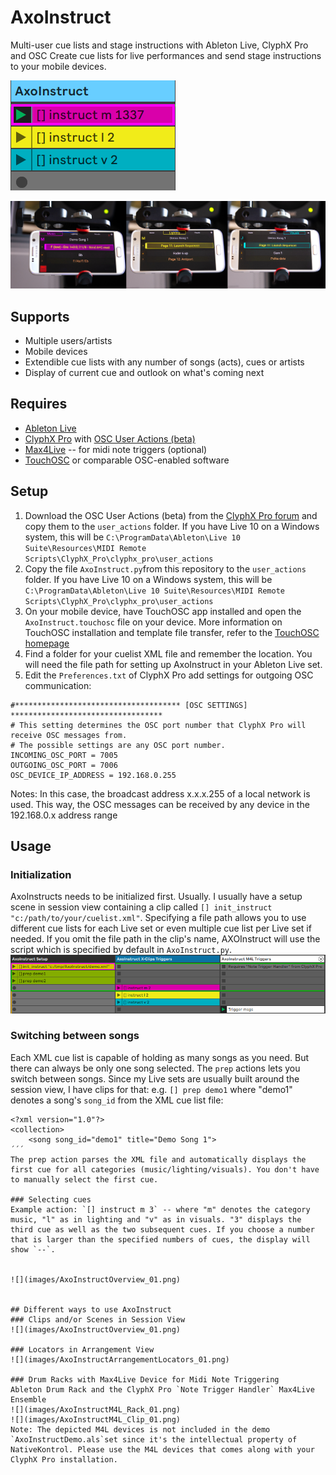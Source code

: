 # AxoInstruct
Multi-user cue lists and stage instructions with Ableton Live, ClyphX Pro and OSC
Create cue lists for live performances and send stage instructions to your mobile devices.

![](images/AxoInstruct_Social01.png)

![](images/AxoInstructOverview_02.jpg)

## Supports
* Multiple users/artists
* Mobile devices
* Extendible cue lists with any number of songs (acts), cues or artists
* Display of current cue and outlook on what's coming next

## Requires
* [Ableton Live](https://www.ableton.com/en/live/)
* [ClyphX Pro](https://isotonikstudios.com/product/clyphx-pro/) with [OSC User Actions (beta)](http://forum.nativekontrol.com/thread/3620/beta-osc-output-clyphx-pro)
* [Max4Live](https://www.ableton.com/en/live/max-for-live/) -- for midi note triggers (optional)
* [TouchOSC](https://hexler.net/products/touchosc) or comparable OSC-enabled software

## Setup
1. Download the OSC User Actions (beta) from the [ClyphX Pro forum](http://forum.nativekontrol.com/thread/3620/beta-osc-output-clyphx-pro) and copy them to the `user_actions` folder. If you have Live 10 on a Windows system, this will be `C:\ProgramData\Ableton\Live 10 Suite\Resources\MIDI Remote Scripts\ClyphX_Pro\clyphx_pro\user_actions`
2. Copy the file `AxoInstruct.py`from this repository to the `user_actions` folder. If you have Live 10 on a Windows system, this will be `C:\ProgramData\Ableton\Live 10 Suite\Resources\MIDI Remote Scripts\ClyphX_Pro\clyphx_pro\user_actions`
3. On your mobile device, have TouchOSC app installed and open the `AxoInstruct.touchosc` file on your device. More information on TouchOSC installation and template file transfer, refer to the [TouchOSC homepage](https://hexler.net/products/touchosc)
4. Find a folder for your cuelist XML file and remember the location. You will need the file path for setting up AxoInstruct in your Ableton Live set.
5. Edit the `Preferences.txt` of ClyphX Pro add settings for outgoing OSC communication:
```
#************************************* [OSC SETTINGS] **********************************
# This setting determines the OSC port number that ClyphX Pro will receive OSC messages from.
# The possible settings are any OSC port number.
INCOMING_OSC_PORT = 7005
OUTGOING_OSC_PORT = 7006
OSC_DEVICE_IP_ADDRESS = 192.168.0.255
```
Notes:
In this case, the broadcast address x.x.x.255 of a local network is used. This way, the OSC messages can be received by any device in the 192.168.0.x address range

## Usage
### Initialization
AxoInstructs needs to be initialized first. Usually. I usually have a setup scene in session view containing a clip called `[] init_instruct "c:/path/to/your/cuelist.xml"`. Specifying a file path allows you to use different cue lists for each Live set or even multiple cue list per Live set if needed.
If you omit the file path in the clip's name, AXOInstruct will use the script which is specified by default in `AxoInstruct.py`.
![](images/AxoInstructOverview_01.png)

### Switching between songs
Each XML cue list is capable of holding as many songs as you need. But there can always be only one song selected. The `prep` actions lets you switch between songs.
Since my Live sets are usually built around the session view, I have clips for that: e.g. `[] prep demo1` where "demo1" denotes a song's `song_id` from the XML cue list file:
```
<?xml version="1.0"?>
<collection>
    <song song_id="demo1" title="Demo Song 1">
´´´
The prep action parses the XML file and automatically displays the first cue for all categories (music/lighting/visuals). You don't have to manually select the first cue.

### Selecting cues
Example action: `[] instruct m 3` -- where "m" denotes the category music, "l" as in lighting and "v" as in visuals. "3" displays the third cue as well as the two subsequent cues. If you choose a number that is larger than the specified numbers of cues, the display will show `--`.


![](images/AxoInstructOverview_01.png)


## Different ways to use AxoInstruct
### Clips and/or Scenes in Session View
![](images/AxoInstructOverview_01.png)

### Locators in Arrangement View
![](images/AxoInstructArrangementLocators_01.png)

### Drum Racks with Max4Live Device for Midi Note Triggering
Ableton Drum Rack and the ClyphX Pro `Note Trigger Handler` Max4Live Ensemble
![](images/AxoInstructM4L_Rack_01.png)
![](images/AxoInstructM4L_Clip_01.png)
Note: The depicted M4L devices is not included in the demo `AxoInstructDemo.als`set since it's the intellectual property of NativeKontrol. Please use the M4L devices that comes along with your ClyphX Pro installation.
